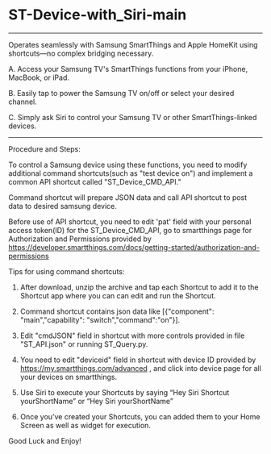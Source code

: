 # ST-Device-with_Siri-main

---

Operates seamlessly with Samsung SmartThings and Apple HomeKit using shortcuts—no complex bridging necessary.

A. Access your Samsung TV's SmartThings functions from your iPhone, MacBook, or iPad.

B. Easily tap to power the Samsung TV on/off or select your desired channel.

C. Simply ask Siri to control your Samsung TV or other SmartThings-linked devices.

---



Procedure and Steps:

To control a Samsung device using these functions, you need to modify additional command shortcuts(such as "test device on") and implement a common API shortcut called "ST_Device_CMD_API."

Command shortcut will prepare JSON data and call API shortcut to post data to desired samsung device.

Before use of API shortcut, you need to edit 'pat' field with your personal access token(ID) for the ST_Device_CMD_API, go to smartthings page for Authorization and Permissions provided by https://developer.smartthings.com/docs/getting-started/authorization-and-permissions




Tips for using command shortcuts:

1. After download, unzip the archive and tap each Shortcut to add it to the Shortcut app where you can can edit and run the Shortcut.

2. Command shortcut contains json data like [{"component": "main","capability": "switch","command":"on"}].

3. Edit "cmdJSON" field in shortcut with more controls provided in file "ST_API.json" or running ST_Query.py.

4. You need to edit "deviceid" field in shortcut with device ID provided by https://my.smartthings.com/advanced
, and click into device page for all your devices on smartthings.

5. Use Siri to execute your Shortcuts by saying “Hey Siri Shortcut yourShortName” or “Hey Siri yourShortName”

6. Once you’ve created your Shortcuts, you can added them to your Home Screen as well as widget for execution. 


Good Luck and Enjoy!
